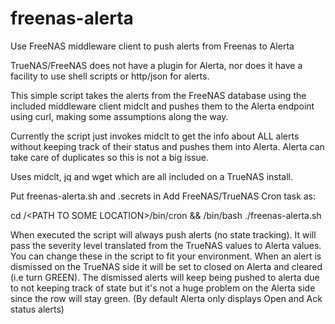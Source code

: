 # freenas-alerta
Use FreeNAS middleware client to push alerts from Freenas to Alerta


TrueNAS/FreeNAS does not have a plugin for Alerta, nor does it have a facility to use shell scripts or http/json for alerts.

This simple script takes the alerts from the FreeNAS database using the included middleware client midclt and pushes them to the Alerta endpoint using curl, making some assumptions along the way.

Currently the script just invokes midclt to get the info about ALL alerts without keeping track of their status and pushes them into Alerta. Alerta can take care of duplicates so this is not a big issue. 

Uses midclt, jq and wget which are all included on a TrueNAS install.


Put freenas-alerta.sh and .secrets in <PATH TO SOME LOCATION>
Add FreeNAS/TrueNAS Cron task as:

cd  /\<PATH TO SOME LOCATION\>/bin/cron && /bin/bash ./freenas-alerta.sh

 
When executed the script will always push alerts (no state tracking). It will pass the severity level translated from the TrueNAS values to Alerta values. You can change these in the script to fit your environment. When an alert is dismissed on the TrueNAS side it will be set to closed on Alerta and cleared (i.e turn GREEN). The dismissed alerts will keep being pushed to alerta due to not keeping track of state but it's not a huge problem on the Alerta side since the row will stay green. (By default Alerta only displays Open and Ack status alerts)
